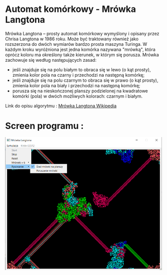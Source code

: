 # Automat komórkowy - Mrówka Langtona
Mrówka Langtona – prosty automat komórkowy wymyślony i opisany przez Chrisa Langtona w 1986 roku. Może być traktowany również jako rozszerzona do dwóch wymiarów bardzo prosta maszyna Turinga. W każdym kroku wyróżniona jest jedna komórka nazywana "mrówką", która oprócz koloru ma określony także kierunek, w którym się porusza. Mrówka zachowuje się według następujących zasad:

* jeśli znajduje się na polu białym to obraca się w lewo (o kąt prosty), zmienia kolor pola na czarny i przechodzi na następną komórkę;
* jeśli znajduje się na polu czarnym to obraca się w prawo (o kąt prosty), zmienia kolor pola na biały i przechodzi na następną komórkę;
* porusza się na nieskończonej planszy podzielonej na kwadratowe komórki (pola) w dwóch możliwych kolorach: czarnym i białym.

Link do opisu algorytmu :  [Mrówka Langtona Wikipedia](https://pl.wikipedia.org/wiki/Mr%C3%B3wka_Langtona)

# Screen programu :
![Automat komórkowy - Mrówka Langtona](./projectScreenImage/algorytm_Mrowka.png)